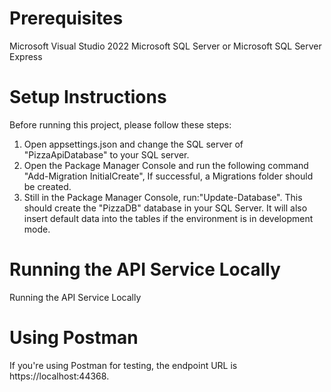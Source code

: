 ﻿# Prerequisites

Microsoft Visual Studio 2022
Microsoft SQL Server or Microsoft SQL Server Express

# Setup Instructions

Before running this project, please follow these steps:

1. Open appsettings.json and change the SQL server of "PizzaApiDatabase" to your SQL server.
2. Open the Package Manager Console and run the following command "Add-Migration InitialCreate", If successful, a Migrations folder should be created.
3. Still in the Package Manager Console, run:"Update-Database". This should create the "PizzaDB" database in your SQL Server. It will also insert default data into the tables if the environment is in development mode.


# Running the API Service Locally

Running the API Service Locally

# Using Postman

If you're using Postman for testing, the endpoint URL is https://localhost:44368.